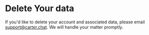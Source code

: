 # Delete Your data

If you'd like to delete your account and associated data, please email [support@carter.chat](mailto:support@carter.chat). We will handle your matter promptly.
